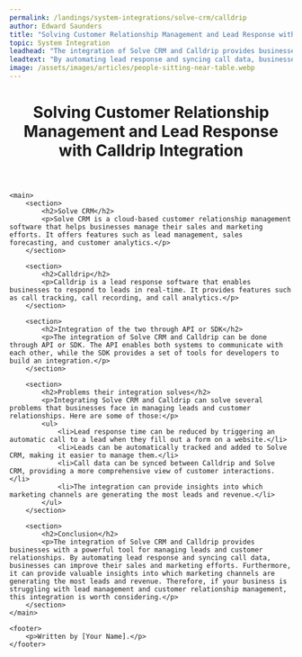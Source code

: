 ```yaml
---
permalink: /landings/system-integrations/solve-crm/calldrip
author: Edward Saunders
title: "Solving Customer Relationship Management and Lead Response with Calldrip Integration"
topic: System Integration
leadhead: "The integration of Solve CRM and Calldrip provides businesses with a powerful tool for managing leads and customer relationships"
leadtext: "By automating lead response and syncing call data, businesses can improve their sales and marketing efforts. Furthermore, it can provide valuable insights into which marketing channels are generating the most leads and revenue. Therefore, if your business is struggling with lead management and customer relationship management, this integration is worth considering."
image: /assets/images/articles/people-sitting-near-table.webp
---
```

<div class="arttext">
	<header>
		<h1>Solving Customer Relationship Management and Lead Response with Calldrip Integration</h1>
	</header>

	<main>
		<section>
			<h2>Solve CRM</h2>
			<p>Solve CRM is a cloud-based customer relationship management software that helps businesses manage their sales and marketing efforts. It offers features such as lead management, sales forecasting, and customer analytics.</p>
		</section>

		<section>
			<h2>Calldrip</h2>
			<p>Calldrip is a lead response software that enables businesses to respond to leads in real-time. It provides features such as call tracking, call recording, and call analytics.</p>
		</section>

		<section>
			<h2>Integration of the two through API or SDK</h2>
			<p>The integration of Solve CRM and Calldrip can be done through API or SDK. The API enables both systems to communicate with each other, while the SDK provides a set of tools for developers to build an integration.</p>
		</section>

		<section>
			<h2>Problems their integration solves</h2>
			<p>Integrating Solve CRM and Calldrip can solve several problems that businesses face in managing leads and customer relationships. Here are some of those:</p>
			<ul>
				<li>Lead response time can be reduced by triggering an automatic call to a lead when they fill out a form on a website.</li>
				<li>Leads can be automatically tracked and added to Solve CRM, making it easier to manage them.</li>
				<li>Call data can be synced between Calldrip and Solve CRM, providing a more comprehensive view of customer interactions.</li>
				<li>The integration can provide insights into which marketing channels are generating the most leads and revenue.</li>
			</ul>
		</section>

		<section>
			<h2>Conclusion</h2>
			<p>The integration of Solve CRM and Calldrip provides businesses with a powerful tool for managing leads and customer relationships. By automating lead response and syncing call data, businesses can improve their sales and marketing efforts. Furthermore, it can provide valuable insights into which marketing channels are generating the most leads and revenue. Therefore, if your business is struggling with lead management and customer relationship management, this integration is worth considering.</p>
		</section>
	</main>

	<footer>
		<p>Written by [Your Name].</p>
	</footer>

</div>